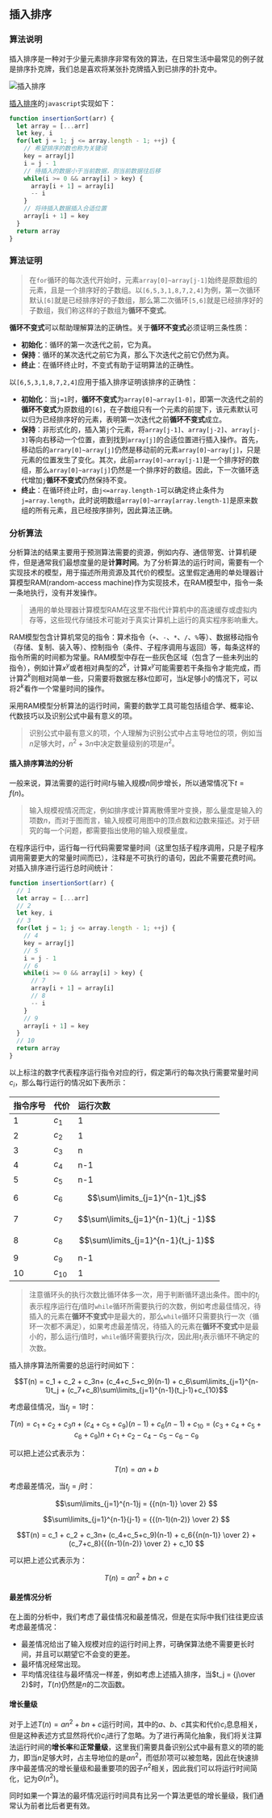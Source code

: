 
## 插入排序

### 算法说明

插入排序是一种对于少量元素排序非常有效的算法，在日常生活中最常见的例子就是排序扑克牌，我们总是喜欢将某张扑克牌插入到已排序的扑克中。

![插入排序](https://raw.githubusercontent.com/ziyi2/algorithms-javascript/master/img/algorithms-base/insert-sort.gif)


[插入排序](https://github.com/ziyi2/algorithms-javascript/blob/master/src/algorithms-base/insertion-sort.js)的`javascript`实现如下：

``` javascript
function insertionSort(arr) {
  let array = [...arr] 
  let key, i
  for(let j = 1; j <= array.length - 1; ++j) {
    // 希望排序的数也称为关键词
    key = array[j]
    i = j - 1
    // 待插入的数据小于当前数据，则当前数据往后移
    while(i >= 0 && array[i] > key) {
      array[i + 1] = array[i]
      -- i
    }
    // 将待插入数据插入合适位置
    array[i + 1] = key
  }
  return array
}
```


### 算法证明

> 在`for`循环的每次迭代开始时，元素`array[0]~array[j-1]`始终是原数组的元素，且是一个排序好的子数组。以`[6,5,3,1,8,7,2,4]`为例，第一次循环默认`[6]`就是已经排序好的子数组，那么第二次循环`[5,6]`就是已经排序好的子数组，我们称这样的子数组为**循环不变式**。

**循环不变式**可以帮助理解算法的正确性。关于**循环不变式**必须证明三条性质：

- **初始化**：循环的第一次迭代之前，它为真。
- **保持**：循环的某次迭代之前它为真，那么下次迭代之前它仍然为真。
- **终止**：在循环终止时，不变式有助于证明算法的正确性。

以`[6,5,3,1,8,7,2,4]`应用于插入排序证明该排序的正确性：

- **初始化**：当`j=1`时，**循环不变式**为`array[0]~array[1-0]`，即第一次迭代之前的**循环不变式**为原数组的`[6]`，在子数组只有一个元素的前提下，该元素默认可以归为已经排序好的元素，表明第一次迭代之前**循环不变式**成立。
- **保持**：非形式化的，插入第`j`个元素，将`array[j-1]`、`array[j-2]`、`array[j-3]`等向右移动一个位置，直到找到`array[j]`的合适位置进行插入操作。首先，移动后的`arrary[0]~array[j]`仍然是移动前的元素`array[0]~array[j]`，只是元素的位置发生了变化。其次，此前`array[0]~array[j-1]`是一个排序好的数组，那么`array[0]~array[j]`仍然是一个排序好的数组。因此，下一次循环迭代增加`j`**循环不变式**仍然保持不变。
- **终止**：在循环终止时，由`j<=array.length-1`可以确定终止条件为`j=array.length`，此时说明数组`array[0]~array[array.length-1]`是原来数组的所有元素，且已经按序排列，因此算法正确。


### 分析算法

分析算法的结果主要用于预测算法需要的资源，例如内存、通信带宽、计算机硬件，但是通常我们最想度量的是**计算时间**。为了分析算法的运行时间，需要有一个实现技术的模型，用于描述所用资源及其代价的模型。这里假定通用的单处理器计算模型RAM(random-access machine)作为实现技术，在RAM模型中，指令一条一条地执行，没有并发操作。

> 通用的单处理器计算模型RAM在这里不指代计算机中的高速缓存或虚拟内存等，这些现代存储技术可能对于真实计算机上运行的真实程序影响重大。

RAM模型包含计算机常见的指令：算术指令（`+`、`-`、`*`、`/`、`%`等）、数据移动指令（存储、复制、装入等）、控制指令（条件、子程序调用与返回）等，每条这样的指令所需的时间都为常量。RAM模型中存在一些灰色区域（包含了一些未列出的指令），例如计算$x^y$或者相对典型的$2^k$，计算$x^y$可能需要若干条指令才能完成，而计算$2^k$则相对简单一些，只需要将数据左移$k$位即可，当$k$足够小的情况下，可以将$2^k$看作一个常量时间的操作。


采用RAM模型分析算法的运行时间，需要的数学工具可能包括组合学、概率论、代数技巧以及识别公式中最有意义的项。

> 识别公式中最有意义的项，个人理解为识别公式中占主导地位的项，例如当$n$足够大时，$n^2 + 3n$中决定数量级别的项是$n^2$。

#### 插入排序算法的分析

一般来说，算法需要的运行时间$t$与输入规模$n$同步增长，所以通常情况下$t=f(n)$。

> 输入规模视情况而定，例如排序或计算离散傅里叶变换，那么量度是输入的项数$n$，而对于图而言，输入规模可用图中的顶点数和边数来描述。对于研究的每一个问题，都需要指出使用的输入规模量度。

在程序运行中，运行每一行代码需要常量时间（这里包括子程序调用，只是子程序调用需要更大的常量时间而已），注释是不可执行的语句，因此不需要花费时间。对插入排序进行运行总时间统计：

``` javascript
function insertionSort(arr) {
  // 1
  let array = [...arr] 
  // 2
  let key, i
  // 3
  for(let j = 1; j <= array.length - 1; ++j) {
    // 4
    key = array[j]
    // 5
    i = j - 1
    // 6
    while(i >= 0 && array[i] > key) {
      // 7
      array[i + 1] = array[i]
      // 8
      -- i
    }
    // 9
    array[i + 1] = key
  }
  // 10
  return array
}
```

以上标注的数字代表程序运行指令对应的行，假定第$i$行的每次执行需要常量时间$c_i$，那么每行运行的情况如下表所示：

| 指令序号     |     代价|   运行次数| 
| :-------- | :--------| :------ |
| 1 |   $c_1$ |  1 |
| 2 |   $c_2$ |  1|
| 3 |   $c_3$|  n |
| 4 |   $c_4$|  n-1 |
| 5 |   $c_5$|  n-1 |
| 6 |   $c_6$| $$\sum\limits_{j=1}^{n-1}t_j$$  |
| 7 |   $c_7$|  $$\sum\limits_{j=1}^{n-1}(t_j -1)$$|
| 8 |   $c_8$|  $$\sum\limits_{j=1}^{n-1}(t_j-1)$$|
| 9 |   $c_9$|  n-1 |
| 10 |   $c_{10}$|  1 |

> 注意循环头的执行次数比循环体多一次，用于判断循环退出条件。图中的$t_j$表示程序运行在$j$值时`while`循环所需要执行的次数，例如考虑最佳情况，待插入的元素在**循环不变式**中是最大的，那么`while`循环只需要执行一次（循环一次都不满足），如果考虑最差情况，待插入的元素在**循环不变式**中是最小的，那么运行$j$值时，`while`循环需要执行$j$次，因此用$t_j$表示循环不确定的次数。


插入排序算法所需要的总运行时间如下：

$$T(n) = c_1 + c_2 + c_3n+ (c_4+c_5+c_9)(n-1) + c_6\sum\limits_{j=1}^{n-1}t_j + (c_7+c_8)\sum\limits_{j=1}^{n-1}(t_j-1)+c_{10}$$


考虑最佳情况，当$t_j = 1$时：

$$T(n) = c_1 + c_2 + c_3n+ (c_4+c_5+c_9)(n-1) + c_6(n-1) +c_{10} =  (c_3+c_4+c_5+c_6+c_9) n+ c_1 + c_2 - c_4 - c_5 - c_6 - c_9$$ 

可以把上述公式表示为：

$$T(n) = an + b$$ 

考虑最差情况，当$t_j = j$时：

$$\sum\limits_{j=1}^{n-1}j =  {{n(n-1)} \over 2}  $$

$$\sum\limits_{j=1}^{n-1}{j-1} =  {{(n-1)(n-2)} \over 2}  $$


$$T(n) = c_1 + c_2 + c_3n+ (c_4+c_5+c_9)(n-1)  + c_6{{n(n-1)} \over 2}  + (c_7+c_8){{(n-1)(n-2)} \over 2} + c_10 $$ 

可以把上述公式表示为：

$$T(n) = an^2 + bn + c$$ 

#### 最差情况分析

在上面的分析中，我们考虑了最佳情况和最差情况，但是在实际中我们往往更应该考虑最差情况：

- 最差情况给出了输入规模对应的运行时间上界，可确保算法绝不需要更长时间，并且可以期望它不会变的更差。
- 最坏情况经常出现。
- 平均情况往往与最坏情况一样差，例如考虑上述插入排序，当$t_j = {j\over 2}$时，$T(n)$仍然是$n$的二次函数。

#### 增长量级

对于上述$T(n) = an^2 + bn + c$运行时间，其中的$a、b、c$其实和代价$c_i$息息相关，但是这种表述方式显然将代价$c_i$进行了忽略。为了进行再简化抽象，我们将关注算法运行时间的**增长率**和**正常量级**，这里我们需要具备识别公式中最有意义的项的能力，即当$n$足够大时，占主导地位的是$an^2$，而低阶项可以被忽略，因此在快速排序中最差情况的增长量级和最重要项的因子$n^2$相关，因此我们可以将运行时间简化，记为$\Theta(n^2)$。

同时如果一个算法的最坏情况运行时间具有比另一个算法更低的增长量级，我们通常认为前者比后者更有效。